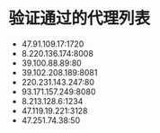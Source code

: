 # 验证通过的代理列表

 - 47.91.109.17:1720
 - 8.220.136.174:8008
 - 39.100.88.89:80
 - 39.102.208.189:8081
 - 220.231.143.247:80
 - 93.171.157.249:8080
 - 8.213.128.6:1234
 - 47.119.19.221:3128
 - 47.251.74.38:50

